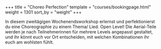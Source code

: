 +++
title = "Choreo Perfection"
template = "courses/bookingpage.html"
weight = 1301
sort_by = "weight"
+++

In diesem zweitägigen Wochenendsworkshop erlernst und perfektionierst du eine Choreographie zu einem Thema/ Lied.
Open Level! Die Aerial-Teile werden je nach Teilnehmerinnen für mehrere Levels angepasst gestaltet, und ihr könnt euch vor Ort entscheiden, mit welchen Kombinationen ihr euch am wohlsten fühlt.
